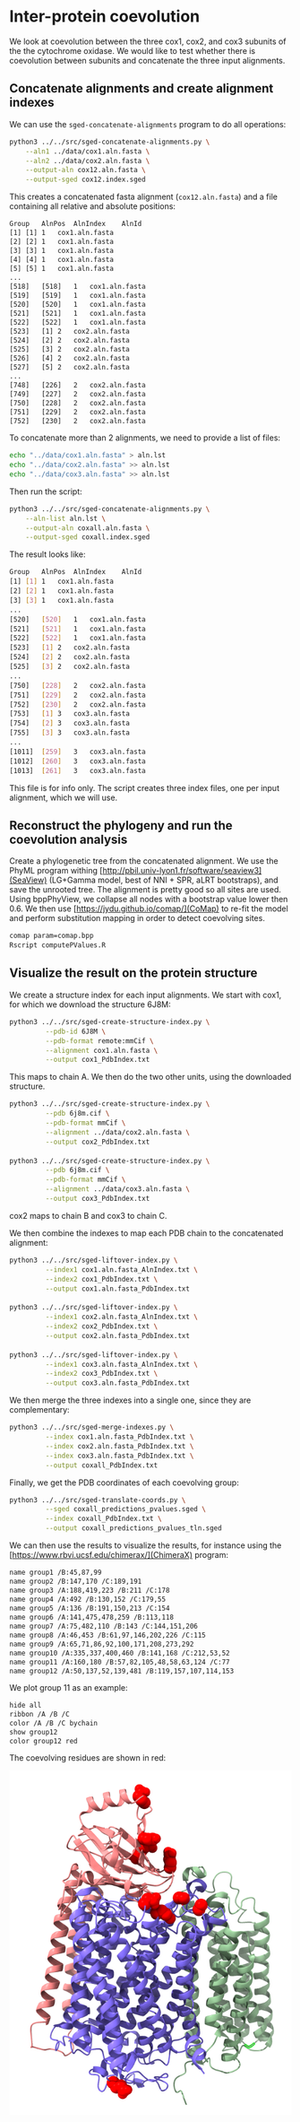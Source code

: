 Inter-protein coevolution
=========================

We look at coevolution between the three cox1, cox2, and cox3 subunits of the the cytochrome oxidase.
We would like to test whether there is coevolution between subunits and concatenate the three input alignments.


## Concatenate alignments and create alignment indexes

We can use the `sged-concatenate-alignments` program to do all operations:

```bash
python3 ../../src/sged-concatenate-alignments.py \
    --aln1 ../data/cox1.aln.fasta \
    --aln2 ../data/cox2.aln.fasta \
    --output-aln cox12.aln.fasta \
    --output-sged cox12.index.sged
```

This creates a concatenated fasta alignment (`cox12.aln.fasta`) and a file containing all relative and absolute positions:

```
Group	AlnPos	AlnIndex	AlnId
[1]	[1]	1	cox1.aln.fasta
[2]	[2]	1	cox1.aln.fasta
[3]	[3]	1	cox1.aln.fasta
[4]	[4]	1	cox1.aln.fasta
[5]	[5]	1	cox1.aln.fasta
...
[518]	[518]	1	cox1.aln.fasta
[519]	[519]	1	cox1.aln.fasta
[520]	[520]	1	cox1.aln.fasta
[521]	[521]	1	cox1.aln.fasta
[522]	[522]	1	cox1.aln.fasta
[523]	[1]	2	cox2.aln.fasta
[524]	[2]	2	cox2.aln.fasta
[525]	[3]	2	cox2.aln.fasta
[526]	[4]	2	cox2.aln.fasta
[527]	[5]	2	cox2.aln.fasta
...
[748]	[226]	2	cox2.aln.fasta
[749]	[227]	2	cox2.aln.fasta
[750]	[228]	2	cox2.aln.fasta
[751]	[229]	2	cox2.aln.fasta
[752]	[230]	2	cox2.aln.fasta
```

To concatenate more than 2 alignments, we need to provide a list of files:

```bash
echo "../data/cox1.aln.fasta" > aln.lst
echo "../data/cox2.aln.fasta" >> aln.lst
echo "../data/cox3.aln.fasta" >> aln.lst
```

Then run the script:

```bash
python3 ../../src/sged-concatenate-alignments.py \
    --aln-list aln.lst \
    --output-aln coxall.aln.fasta \
    --output-sged coxall.index.sged
```

The result looks like:

```bash
Group	AlnPos	AlnIndex	AlnId
[1]	[1]	1	cox1.aln.fasta
[2]	[2]	1	cox1.aln.fasta
[3]	[3]	1	cox1.aln.fasta
...
[520]	[520]	1	cox1.aln.fasta
[521]	[521]	1	cox1.aln.fasta
[522]	[522]	1	cox1.aln.fasta
[523]	[1]	2	cox2.aln.fasta
[524]	[2]	2	cox2.aln.fasta
[525]	[3]	2	cox2.aln.fasta
...
[750]	[228]	2	cox2.aln.fasta
[751]	[229]	2	cox2.aln.fasta
[752]	[230]	2	cox2.aln.fasta
[753]	[1]	3	cox3.aln.fasta
[754]	[2]	3	cox3.aln.fasta
[755]	[3]	3	cox3.aln.fasta
...
[1011]	[259]	3	cox3.aln.fasta
[1012]	[260]	3	cox3.aln.fasta
[1013]	[261]	3	cox3.aln.fasta
```

This file is for info only. The script creates three index files, one per input alignment, which we will use.

## Reconstruct the phylogeny and run the coevolution analysis

Create a phylogenetic tree from the concatenated alignment. We use the PhyML program withing [http://pbil.univ-lyon1.fr/software/seaview3](SeaView) (LG+Gamma model, best of NNI + SPR, aLRT bootstraps), and save the unrooted tree. The alignment is pretty good so all sites are used. Using bppPhyView, we collapse all nodes with a bootstrap value lower then 0.6.
We then use [https://jydu.github.io/comap/](CoMap) to re-fit the model and perform substitution mapping in order to detect coevolving sites.

```bash
comap param=comap.bpp
Rscript computePValues.R
```

## Visualize the result on the protein structure

We create a structure index for each input alignments. We start with cox1, for which we download the structure 6J8M:

```bash
python3 ../../src/sged-create-structure-index.py \
         --pdb-id 6J8M \
         --pdb-format remote:mmCif \
         --alignment cox1.aln.fasta \
         --output cox1_PdbIndex.txt
```
This maps to chain A.
We then do the two other units, using the downloaded structure.

```bash
python3 ../../src/sged-create-structure-index.py \
         --pdb 6j8m.cif \
         --pdb-format mmCif \
         --alignment ../data/cox2.aln.fasta \
         --output cox2_PdbIndex.txt

python3 ../../src/sged-create-structure-index.py \
         --pdb 6j8m.cif \
         --pdb-format mmCif \
         --alignment ../data/cox3.aln.fasta \
         --output cox3_PdbIndex.txt
```

cox2 maps to chain B and cox3 to chain C.

We then combine the indexes to map each PDB chain to the concatenated alignment:

```bash
python3 ../../src/sged-liftover-index.py \
         --index1 cox1.aln.fasta_AlnIndex.txt \
         --index2 cox1_PdbIndex.txt \
         --output cox1.aln.fasta_PdbIndex.txt

python3 ../../src/sged-liftover-index.py \
         --index1 cox2.aln.fasta_AlnIndex.txt \
         --index2 cox2_PdbIndex.txt \
         --output cox2.aln.fasta_PdbIndex.txt

python3 ../../src/sged-liftover-index.py \
         --index1 cox3.aln.fasta_AlnIndex.txt \
         --index2 cox3_PdbIndex.txt \
         --output cox3.aln.fasta_PdbIndex.txt
```

We then merge the three indexes into a single one, since they are complementary:

```bash
python3 ../../src/sged-merge-indexes.py \
         --index cox1.aln.fasta_PdbIndex.txt \
         --index cox2.aln.fasta_PdbIndex.txt \
         --index cox3.aln.fasta_PdbIndex.txt \
         --output coxall_PdbIndex.txt
```

Finally, we get the PDB coordinates of each coevolving group:

```bash
python3 ../../src/sged-translate-coords.py \
         --sged coxall_predictions_pvalues.sged \
         --index coxall_PdbIndex.txt \
         --output coxall_predictions_pvalues_tln.sged
```

We can then use the results to visualize the results, for instance using the [https://www.rbvi.ucsf.edu/chimerax/](ChimeraX) program:

```
name group1 /B:45,87,99
name group2 /B:147,170 /C:189,191
name group3 /A:188,419,223 /B:211 /C:178
name group4 /A:492 /B:130,152 /C:179,55
name group5 /A:136 /B:191,150,213 /C:154
name group6 /A:141,475,478,259 /B:113,118
name group7 /A:75,482,110 /B:143 /C:144,151,206
name group8 /A:46,453 /B:61,97,146,202,226 /C:115
name group9 /A:65,71,86,92,100,171,208,273,292 
name group10 /A:335,337,400,460 /B:141,168 /C:212,53,52
name group11 /A:160,180 /B:57,82,105,48,58,63,124 /C:77
name group12 /A:50,137,52,139,481 /B:119,157,107,114,153
```

We plot group 11 as an example:

```
hide all
ribbon /A /B /C
color /A /B /C bychain
show group12
color group12 red
```

The coevolving residues are shown in red:

![](Group11.png)


